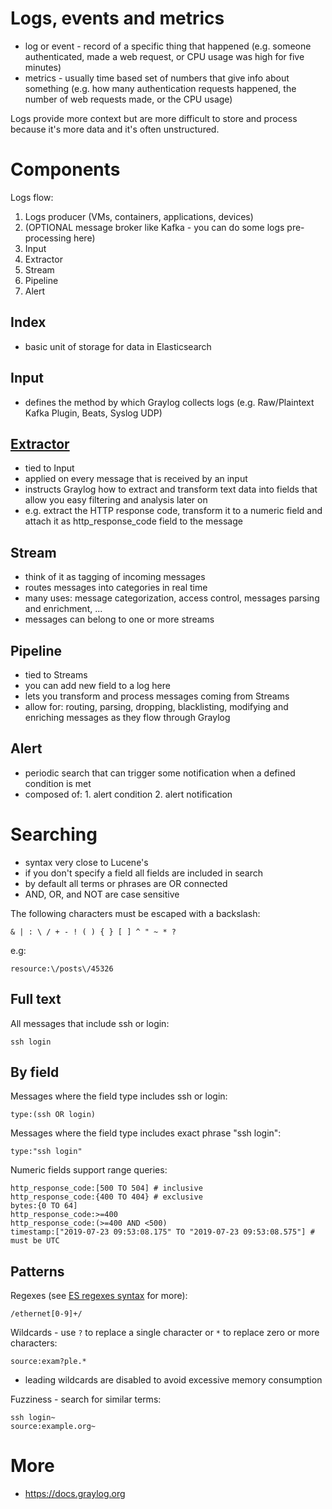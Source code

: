 # Logs, events and metrics

* log or event - record of a specific thing that happened (e.g. someone authenticated, made a web request, or CPU usage was high for five minutes)
* metrics - usually time based set of numbers that give info about something (e.g. how many authentication requests happened, the number of web requests made, or the CPU usage)

Logs provide more context but are more difficult to store and process because it's more data and it's often unstructured.

# Components

Logs flow:

1. Logs producer (VMs, containers, applications, devices)
2. (OPTIONAL message broker like Kafka - you can do some logs pre-processing here)
3. Input
4. Extractor
5. Stream
6. Pipeline
7. Alert

## Index

* basic unit of storage for data in Elasticsearch

## Input

* defines the method by which Graylog collects logs (e.g. Raw/Plaintext Kafka Plugin, Beats, Syslog UDP)

## [Extractor](https://docs.graylog.org/en/latest/pages/extractors.html)

* tied to Input
* applied on every message that is received by an input
* instructs Graylog how to extract and transform text data into fields that allow you easy filtering and analysis later on
* e.g. extract the HTTP response code, transform it to a numeric field and attach it as http_response_code field to the message

## Stream

* think of it as tagging of incoming messages
* routes messages into categories in real time
* many uses: message categorization, access control, messages parsing and enrichment, ...
* messages can belong to one or more streams

## Pipeline

* tied to Streams
* you can add new field to a log here
* lets you transform and process messages coming from Streams
* allow for: routing, parsing, dropping, blacklisting, modifying and enriching messages as they flow through Graylog

## Alert 

* periodic search that can trigger some notification when a defined condition is met
* composed of: 1. alert condition 2. alert notification

# Searching

* syntax very close to Lucene's
* if you don't specify a field all fields are included in search
* by default all terms or phrases are OR connected
* AND, OR, and NOT are case sensitive

The following characters must be escaped with a backslash:

```
& | : \ / + - ! ( ) { } [ ] ^ " ~ * ?
```

e.g:

```
resource:\/posts\/45326
```


## Full text

All messages that include ssh or login:

```
ssh login
```

## By field

Messages where the field type includes ssh or login:

```
type:(ssh OR login)
```

Messages where the field type includes exact phrase "ssh login":

```
type:"ssh login"
```

Numeric fields support range queries:

```
http_response_code:[500 TO 504] # inclusive
http_response_code:{400 TO 404} # exclusive
bytes:{0 TO 64]
http_response_code:>=400
http_response_code:(>=400 AND <500)
timestamp:["2019-07-23 09:53:08.175" TO "2019-07-23 09:53:08.575"] # must be UTC
```

## Patterns

Regexes (see [ES regexes syntax](https://www.elastic.co/guide/en/elasticsearch/reference/5.6/query-dsl-regexp-query.html#regexp-syntax) for more):

```
/ethernet[0-9]+/
```

Wildcards - use `?` to replace a single character or `*` to replace zero or more characters:

```
source:exam?ple.*
```

* leading wildcards are disabled to avoid excessive memory consumption

Fuzziness - search for similar terms:

```
ssh login~
source:example.org~
```

# More

* https://docs.graylog.org
